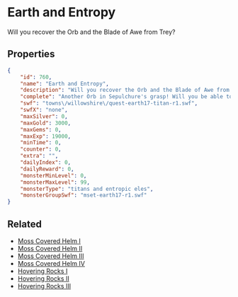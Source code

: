 # Earth and Entropy

Will you recover the Orb and the Blade of Awe from Trey?

## Properties

```json
{
    "id": 760,
    "name": "Earth and Entropy",
    "description": "Will you recover the Orb and the Blade of Awe from Trey?",
    "complete": "Another Orb in Sepulchure's grasp! Will you be able to at least keep the Blade of Awe safe?",
    "swf": "towns\/willowshire\/quest-earth17-titan-r1.swf",
    "swfX": "none",
    "maxSilver": 0,
    "maxGold": 3000,
    "maxGems": 0,
    "maxExp": 19000,
    "minTime": 0,
    "counter": 0,
    "extra": "",
    "dailyIndex": 0,
    "dailyReward": 0,
    "monsterMinLevel": 0,
    "monsterMaxLevel": 99,
    "monsterType": "titans and entropic eles",
    "monsterGroupSwf": "mset-earth17-r1.swf"
}
```

## Related

- [Moss Covered Helm I](../items/5444-moss-covered-helm-i.md)
- [Moss Covered Helm II](../items/5445-moss-covered-helm-ii.md)
- [Moss Covered Helm III](../items/5446-moss-covered-helm-iii.md)
- [Moss Covered Helm IV](../items/5447-moss-covered-helm-iv.md)
- [Hovering Rocks I](../items/5448-hovering-rocks-i.md)
- [Hovering Rocks II](../items/5449-hovering-rocks-ii.md)
- [Hovering Rocks III](../items/5450-hovering-rocks-iii.md)

